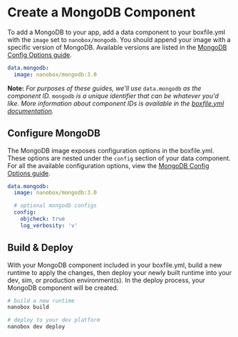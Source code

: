# Create a MongoDB Component

To add a MongoDB to your app, add a data component to your boxfile.yml with the `image` set to `nanobox/mongodb`. You should append your image with a specific version of MongoDB. Available versions are listed in the [MongoDB Config Options guide](/mongodb/configure/#mongodb-version).

```yaml
data.mongodb:
  image: nanobox/mongodb:3.0
```

**Note:** *For purposes of these guides, we'll use* `data.mongodb` *as the component ID.* `mongodb` *is a unique identifier that can be whatever you'd like. More information about component IDs is available in the [boxfile.yml documentation](https://docs.nanobox.io/boxfile/#component-ids).*


## Configure MongoDB
The MongoDB image exposes configuration options in the boxfile.yml. These options are nested under the `config` section of your data component. For all the available configuration options, view the [MongoDB Config Options guide](/mongodb/configure).

```yaml
data.mongodb:
  image: nanobox/mongodb:3.0

  # optional mongodb configs
  config:
    objcheck: true
    log_verbosity: 'v'
```

## Build & Deploy
With your MongoDB component included in your boxfile.yml, build a new runtime to apply the changes, then deploy your newly built runtime into your dev, sim, or production environment(s). In the deploy process, your MongoDB component will be created.

```bash
# build a new runtime
nanobox build

# deploy to your dev platform
nanobox dev deploy
```
